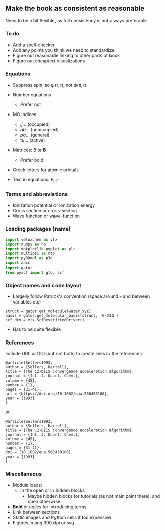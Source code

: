 ## Make the book as consistent as reasonable

Need to be a bit flexible, as full consistency is not always preferable

### To do

- Add a spell-checker
- Add any points you think we need to standardize
- Figure out reasonable linking to other parts of book
- Figure out cheap(er) visualizations


### Equations

- Suppress spin, so $\psi(\mathbf{r},t)$, not $\psi(\mathbf{x},t)$.

- Number equations
    - Prefer not

- MO indices
    - $ij...$ (occupied)
    - $ab...$ (unoccupied)
    - $pq...$ (general)
    - $tu...$ (active)
- Matrices: $B$ or $\mathbf{B}$
    - Prefer bold 

- Greek letters for atomic orbitals

- Text in equations: $E_{\mathrm{HF}}$

### Terms and abbreviations

- Ionization potential or ionization energy
- Cross section or cross-section
- Wave function or wave-function


### Loading packages (name)

```python
import veloxchem as vlx
import numpy as np
import matplotlib.pyplot as plt
import multipsi as mtp
import py3Dmol as p3d
import adcc
import gator
from pyscf import gto, scf
```

### Object names and code layout

- Largelly follow Patrick's convention (space around `=` and between variables etc)
```
struct = gator.get_molecule(water_xyz)
basis = gator.get_molecular_basis(struct, '6-31G')
scf_drv = vlx.ScfRestrictedDriver()
```
- Has to be quite flexible

### References

Include URL or DOI (but not both) to create links in the references:
```
@article{Sellers1993,
author = {Sellers, Harrell},
title = {The C2-DIIS convergence acceleration algorithm},
journal = {Int. J. Quant. Chem.},
volume = {45},
number = {1},
pages = {31-41},
url = {https://doi.org/10.1002/qua.560450106},
year = {1993}
}
```

or 
```
@article{Sellers1993,
author = {Sellers, Harrell},
title = {The C2-DIIS convergence acceleration algorithm},
journal = {Int. J. Quant. Chem.},
volume = {45},
number = {1},
pages = {31-41},
doi = {10.1002/qua.560450106},
year = {1993}
}
```


### Miscellaneous

- Module loads:
    - In the open or in hidden blocks
        - Maybe hidden blocks for tutorials (as not main point there), and open otherwise
- **Bold** or *italics* for introducing terms
- Link between sections
- Static images and Python cells if too expensive
- Figures in png 300 dpi or svg
